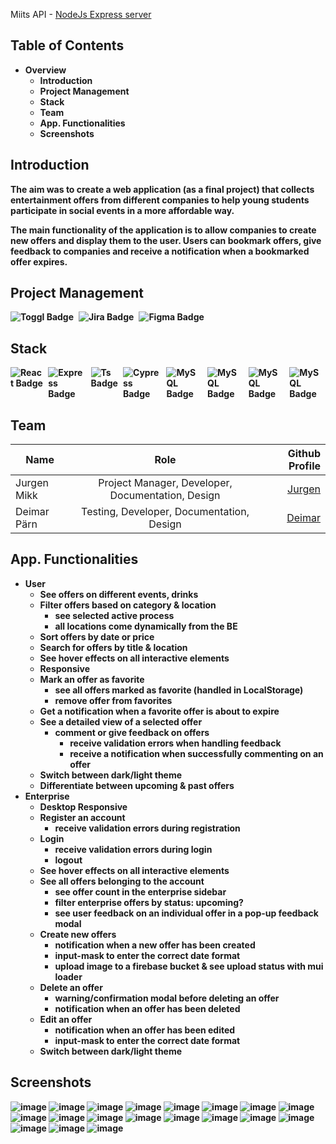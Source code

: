 Miits API - [NodeJs Express server](https://github.com/deimar10/Miits-api)
## Table of Contents
* <strong>Overview</strong>
    * <strong>Introduction</strong>
    * <strong>Project Management</strong>
    * <strong>Stack</strong>
    * <strong>Team</strong>
    * <strong>App. Functionalities
    * <strong>Screenshots</strong>

## Introduction
The aim was to create a web application (as a <strong>final</strong> project) that collects entertainment offers from different companies to help young students participate in social events in a more <strong>affordable</strong> way.

The main functionality of the application is to allow companies to create new offers and display them to the user. Users can bookmark offers, give feedback to companies and receive a notification when a bookmarked offer expires.
## Project Management
<div style="display: flex; justify-content: start;">
  <img src="https://img.shields.io/badge/toggl-white?style=for-the-badge&logo=toggl&logoColor=purple" alt="Toggl Badge"/>
  <img style="margin-left: 0.5rem;" src="https://img.shields.io/badge/jira-white?style=for-the-badge&logo=jira&logoColor=blue" alt="Jira Badge"/>
  <img style="margin-left: 0.5rem;" src="https://img.shields.io/badge/figma-white?style=for-the-badge&logo=figma&logoColor=red" alt="Figma Badge"/>
</div>

## Stack
<div id="badges" style="display: flex; justify-content: start;">
        <img src="https://img.shields.io/badge/React-white?style=for-the-badge&logo=react&logoColor=blue" alt="React Badge"/>
        <img style="margin-left: 0.5rem;" src="https://img.shields.io/badge/NodeJs-white?style=for-the-badge&logo=express&logoColor=gray" alt="Express Badge"/>
        <img style="margin-left: 0.5rem;" src="https://img.shields.io/badge/TypeScript-white?style=for-the-badge&logo=typescript&logoColor=blue" alt="Ts Badge"/>
        <img style="margin-left: 0.5rem;" src="https://img.shields.io/badge/Cypress-white?style=for-the-badge&logo=cypress&logoColor=blue" alt="Cypress Badge"/>
        <img style="margin-left: 0.5rem;" src="https://img.shields.io/badge/MySQL-white?style=for-the-badge&logo=mysql&logoColor=black" alt="MySQL Badge"/>
        <img style="margin-left: 0.5rem;" src="https://img.shields.io/badge/Firebase-white?style=for-the-badge&logo=firebase&logoColor=orange" alt="MySQL Badge"/>
        <img style="margin-left: 0.5rem;" src="https://img.shields.io/badge/Chai-white?style=for-the-badge&logo=chai&logoColor=yellow" alt="MySQL Badge"/>
        <img style="margin-left: 0.5rem;" src="https://img.shields.io/badge/MUI-white?style=for-the-badge&logo=mui&logoColor=blue" alt="MySQL Badge"/>
    </div>

## Team
| Name        |                       Role                        |                         Github Profile |
|-------------|:-------------------------------------------------:|---------------------------------------:|
| Jurgen Mikk | Project Manager, Developer, Documentation, Design | [Jurgen](https://github.com/JurgenMik) |
| Deimar Pärn |     Testing, Developer, Documentation, Design     |  [Deimar](https://github.com/deimar10) |

## App. Functionalities
* User
  * See offers on different events, drinks
  * Filter offers based on category & location
    * see selected active process
    * all locations come dynamically from the BE
  * Sort offers by date or price
  * Search for offers by title & location
  * See hover effects on all interactive elements
  * Responsive
  * Mark an offer as favorite
    * see all offers marked as favorite (handled in LocalStorage)
    * remove offer from favorites
  * Get a notification when a favorite offer is about to expire
  * See a detailed view of a selected offer
    * comment or give feedback on offers
      * receive validation errors when handling feedback
      * receive a notification when successfully commenting on an offer
  * Switch between dark/light theme
  * Differentiate between upcoming & past offers
* Enterprise
  * Desktop Responsive
  * Register an account
    * receive validation errors during registration
  * Login
    * receive validation errors during login
    * logout
  * See hover effects on all interactive elements
  * See all offers belonging to the account
    * see offer count in the enterprise sidebar
    * filter enterprise offers by status: upcoming?
    * see user feedback on an individual offer in a pop-up feedback modal
  * Create new offers
    * notification when a new offer has been created
    * input-mask to enter the correct date format
    * upload image to a firebase bucket & see upload status with mui loader
  * Delete an offer
    * warning/confirmation modal before deleting an offer
    * notification when an offer has been deleted
  * Edit an offer
    * notification when an offer has been edited
    * input-mask to enter the correct date format
  * Switch between dark/light theme
## Screenshots
![image](https://user-images.githubusercontent.com/89903354/230744284-9fb29d47-3e7b-4e89-a3d0-4c323d35741f.png)
![image](https://user-images.githubusercontent.com/89903354/230744598-45df7852-f74b-4a5c-90ba-828dab8f4c37.png)
![image](https://user-images.githubusercontent.com/89903354/230744304-cd31a6fb-fe87-4d4d-aa35-47b40126e46c.png)
![image](https://user-images.githubusercontent.com/89903354/230744630-1a91af24-fd39-4c6d-b0a0-01b7095e8081.png)
![image](https://user-images.githubusercontent.com/89903354/230744657-59677d38-c56a-4d95-955c-70e8149116f6.png)
![image](https://user-images.githubusercontent.com/89903354/230744679-3d81e74f-d5bc-45bf-aca6-315888e0e615.png)
![image](https://user-images.githubusercontent.com/89903354/230744776-3694aea3-c7ec-463b-95d7-371d3520911f.png)
![image](https://user-images.githubusercontent.com/89903354/230744705-2313286f-748c-4dd7-ade1-c189e13e226d.png)
![image](https://user-images.githubusercontent.com/89903354/230744798-5cf25aef-a3c1-41bb-82ee-8a564430ad89.png)
![image](https://user-images.githubusercontent.com/89903354/230745036-68afb541-f325-4195-a1a8-96c00fd7908a.png)
![image](https://user-images.githubusercontent.com/89903354/230744819-07149426-d3a5-414b-9dae-0e960310cb74.png)
![image](https://user-images.githubusercontent.com/89903354/230744850-46703569-ef88-4ae8-aaae-360164951edf.png)
![image](https://user-images.githubusercontent.com/89903354/230744858-77ea3161-90b6-4aaa-a154-ee8b91d2b977.png)
![image](https://user-images.githubusercontent.com/89903354/230744869-2e744936-92df-4bf4-ab29-7a5976b2e1e9.png)
![image](https://user-images.githubusercontent.com/89903354/230744881-d38cf767-9f5e-4366-b3bd-4bed1f08f8bf.png)
![image](https://user-images.githubusercontent.com/89903354/230744923-3128eb7d-f2a7-4655-8d0f-7482425fc04b.png)
![image](https://user-images.githubusercontent.com/89903354/230744944-635aa052-bae6-4c34-ae4c-c1463bc76430.png)
![image](https://user-images.githubusercontent.com/89903354/230744977-e9d8287a-127a-45fc-80cf-521ea30e894c.png)
![image](https://user-images.githubusercontent.com/89903354/230745075-07395c60-2d5f-4734-8ed2-873cfe8cc8aa.png)